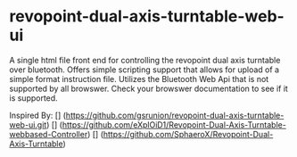 # revopoint-dual-axis-turntable-web-ui
A single html file front end for controlling the revopoint dual axis turntable over bluetooth. Offers simple scripting support that allows for upload of a simple format instruction file. Utilizes the Bluetooth Web Api that is not supported by all browswer. Check your browswer documentation to see if it is supported.

Inspired By:
[] (https://github.com/gsrunion/revopoint-dual-axis-turntable-web-ui.git)
[] (https://github.com/eXplOiD1/Revopoint-Dual-Axis-Turntable-webbased-Controller)
[] (https://github.com/SphaeroX/Revopoint-Dual-Axis-Turntable)